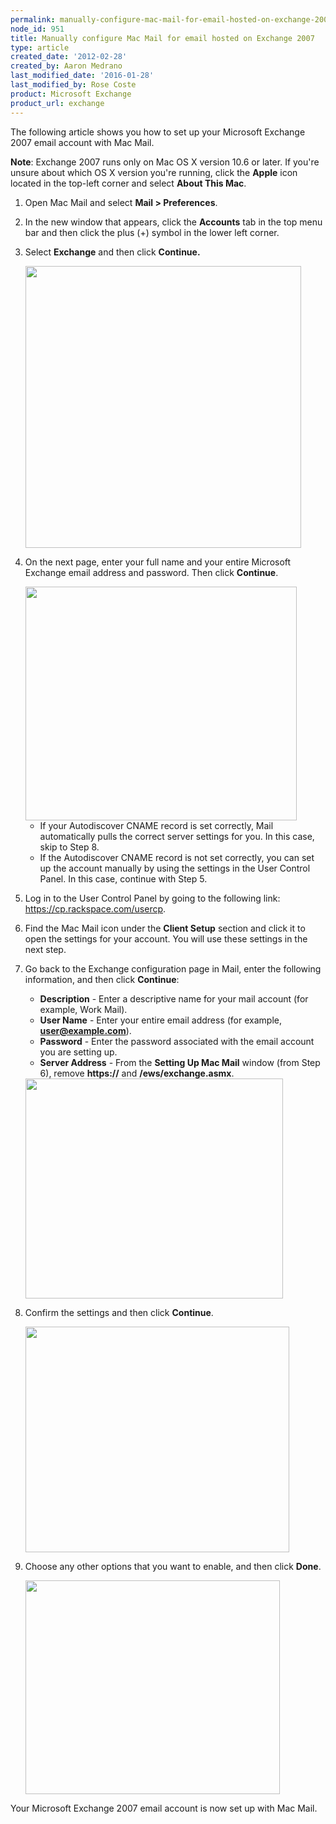 ```yaml
---
permalink: manually-configure-mac-mail-for-email-hosted-on-exchange-2007/
node_id: 951
title: Manually configure Mac Mail for email hosted on Exchange 2007
type: article
created_date: '2012-02-28'
created_by: Aaron Medrano
last_modified_date: '2016-01-28'
last_modified_by: Rose Coste
product: Microsoft Exchange
product_url: exchange
---
```


The following article shows you how to set up your Microsoft Exchange
2007 email account with Mac Mail.

**Note**: Exchange 2007 runs only on Mac OS X version 10.6 or later. If
you're unsure about which OS X version you're running, click the
**Apple** icon located in the top-left corner and select **About This
Mac**.

1. Open Mac Mail and select **Mail > Preferences**.

2. In the new window that appears, click the **Accounts** tab in the
   top menu bar and then click the plus (+) symbol in the
   lower left corner.

3. Select **Exchange** and then click **Continue.**

    <img src="{% asset_path exchange/manually-configure-mac-mail-for-email-hosted-on-exchange-2007/MM071.png %}" width="441" height="451" />

4. On the next page, enter your full name and your entire Microsoft
   Exchange email address and password. Then click **Continue**.

    <img src="{% asset_path exchange/manually-configure-mac-mail-for-email-hosted-on-exchange-2007/MM072.png %}" width="434" height="374" />

    -   If your Autodiscover CNAME record is set correctly, Mail
        automatically pulls the correct server settings for you.
        In this case, skip to Step 8.
    -   If the Autodiscover CNAME record is not set correctly, you can
        set up the account manually by using the settings in the User
        Control Panel.
        In this case, continue with Step 5.

5.  Log in to the User Control Panel by going to the following link:
    <https://cp.rackspace.com/usercp>.

6.  Find the Mac Mail icon under the **Client Setup** section and click
    it to open the settings for your account. You will use these
    settings in the next step.

7.  Go back to the Exchange configuration page in Mail, enter the
    following information, and then click **Continue**:

    -   **Description** - Enter a descriptive name for your mail account
        (for example, Work Mail).
    -   **User Name** - Enter your entire email address (for example,
        **user@example.com**).
    -   **Password** - Enter the password associated with the email
        account you are setting up.
    -   **Server Address** - From the **Setting Up Mac Mail** window (from
        Step 6), remove **https://** and **/ews/exchange.asmx**.

    <img src="{% asset_path exchange/manually-configure-mac-mail-for-email-hosted-on-exchange-2007/MM073.png %}" width="412" height="352" />

8.  Confirm the settings and then click **Continue**.

    <img src="{% asset_path exchange/manually-configure-mac-mail-for-email-hosted-on-exchange-2007/MM074.png %}" width="422" height="361" />

9.  Choose any other options that you want to enable, and then click
    **Done**.

    <img src="{% asset_path exchange/manually-configure-mac-mail-for-email-hosted-on-exchange-2007/MM075.png %}" width="407" height="342" />

Your Microsoft Exchange 2007 email account is now set up with Mac Mail.
